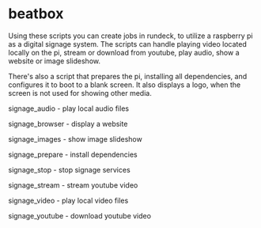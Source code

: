# beatbox
Using these scripts you can create jobs in rundeck, to utilize a raspberry pi as a digital signage system. The scripts can handle playing video located locally on the pi, stream or download from youtube, play audio, show a website or image slideshow. 

There's also a script that prepares the pi, installing all dependencies, and configures it to boot to a blank screen. It also displays a logo, when the screen is not used for showing other media.

signage_audio - play local audio files

signage_browser - display a website

signage_images - show image slideshow

signage_prepare - install dependencies

signage_stop - stop signage services

signage_stream - stream youtube video

signage_video - play local video files

signage_youtube - download youtube video
